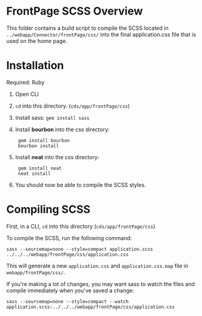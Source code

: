 # FrontPage SCSS Overview

This folder contains a build script to compile the SCSS located in
`../webapp/Connector/frontPage/css/` into the final application.css file that
is used on the home page.

# Installation

Required: Ruby

1. Open CLI
2. `cd` into this directory. (`cds/app/frontPage/css`)
3. Install sass: `gem install sass`
4. Install **bourbon** into the css directory:
 
      	gem install bourbon
      	bourbon install

5. Install **neat** into the css directory:

		gem install neat
		neat install

6. You should now be able to compile the SCSS styles.


# Compiling SCSS

First, in a CLI, `cd` into this directory (`cds/app/frontPage/css`)

To compile the SCSS, run the following command:

	sass --sourcemap=none --style=compact application.scss ../../../webapp/frontPage/css/application.css

This will generate a new `application.css` and `application.css.map` file in 
`webapp/frontPage/css/`.


If you're making a lot of changes, you may want sass to watch the files
and compile immediately when you've saved a change:

	sass --sourcemap=none --style=compact --watch application.scss:../../../webapp/frontPage/css/application.css

